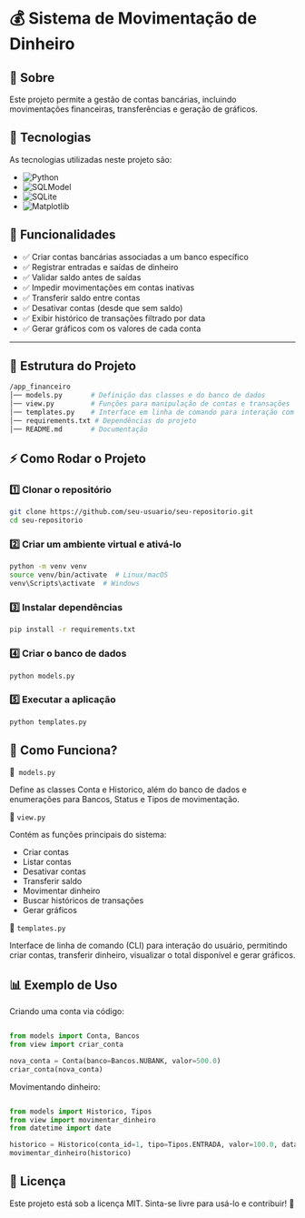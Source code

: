 # 💰 Sistema de Movimentação de Dinheiro

## 📝 Sobre  
Este projeto permite a gestão de contas bancárias, incluindo movimentações financeiras, transferências e geração de gráficos.  

## 🚀 Tecnologias  
As tecnologias utilizadas neste projeto são:  

- ![Python](https://img.shields.io/badge/-Python-3776AB?logo=python&logoColor=white)  
- ![SQLModel](https://img.shields.io/badge/-SQLModel-4479A1?logo=sqlite&logoColor=white)  
- ![SQLite](https://img.shields.io/badge/-SQLite-003B57?logo=sqlite&logoColor=white)  
- ![Matplotlib](https://img.shields.io/badge/-Matplotlib-11557C?logo=plotly&logoColor=white)

## 🚀 Funcionalidades

- ✅ Criar contas bancárias associadas a um banco específico  
- ✅ Registrar entradas e saídas de dinheiro  
- ✅ Validar saldo antes de saídas  
- ✅ Impedir movimentações em contas inativas  
- ✅ Transferir saldo entre contas  
- ✅ Desativar contas (desde que sem saldo)  
- ✅ Exibir histórico de transações filtrado por data  
- ✅ Gerar gráficos com os valores de cada conta  

---

## 📂 Estrutura do Projeto

```bash
/app_financeiro
│── models.py       # Definição das classes e do banco de dados
│── view.py         # Funções para manipulação de contas e transações
│── templates.py    # Interface em linha de comando para interação com o usuário
│── requirements.txt # Dependências do projeto
│── README.md       # Documentação

```
## ⚡ Como Rodar o Projeto

### 1️⃣ Clonar o repositório
```sh
git clone https://github.com/seu-usuario/seu-repositorio.git
cd seu-repositorio
```
### 2️⃣ Criar um ambiente virtual e ativá-lo
```sh
python -m venv venv
source venv/bin/activate  # Linux/macOS
venv\Scripts\activate  # Windows
```
### 3️⃣ Instalar dependências
```sh
pip install -r requirements.txt
```
### 4️⃣ Criar o banco de dados
```sh
python models.py
```
### 5️⃣ Executar a aplicação
```sh
python templates.py
```
## 🏦 Como Funciona?

🔹` models.py`

Define as classes Conta e Historico, além do banco de dados e enumerações para Bancos, Status e Tipos de movimentação.

🔹 `view.py`


Contém as funções principais do sistema:

- Criar contas
- Listar contas
- Desativar contas
- Transferir saldo
- Movimentar dinheiro
- Buscar históricos de transações
- Gerar gráficos

🔹 `templates.py`

Interface de linha de comando (CLI) para interação do usuário, permitindo criar contas, transferir dinheiro, visualizar o total disponível e gerar gráficos.

## 📊 Exemplo de Uso
Criando uma conta via código:

```python

from models import Conta, Bancos
from view import criar_conta

nova_conta = Conta(banco=Bancos.NUBANK, valor=500.0)
criar_conta(nova_conta)
```
Movimentando dinheiro:
```python

from models import Historico, Tipos
from view import movimentar_dinheiro
from datetime import date

historico = Historico(conta_id=1, tipo=Tipos.ENTRADA, valor=100.0, data=date.today())
movimentar_dinheiro(historico)
```
## 📜 Licença
Este projeto está sob a licença MIT. Sinta-se livre para usá-lo e contribuir! 🚀
